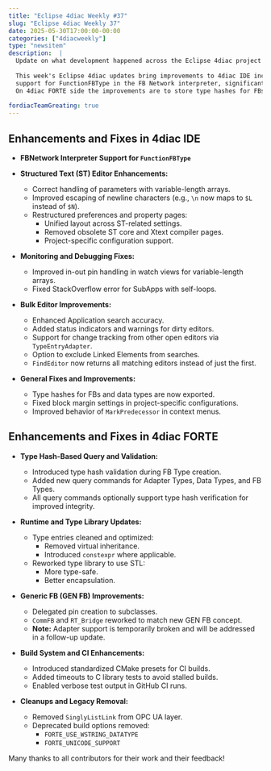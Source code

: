 ```yaml
---
title: "Eclipse 4diac Weekly #37"
slug: "Eclipse 4diac Weekly 37"
date: 2025-05-30T17:00:00-00:00
categories: ["4diacweekly"]
type: "newsitem"
description:  |
  Update on what development happened across the Eclipse 4diac project in the week from May 23 to May 30, 2025.
  
  This week's Eclipse 4diac updates bring improvements to 4diac IDE including 
  support for FunctionFBType in the FB Network interpreter, significant improvements to the Structured Text editor, and smarter monitoring and bulk editing features.
  On 4diac FORTE side the improvements are to store type hashes for FBs, data types, and adapters, streamlined build support with fixes for string escapes and improved CI integration, and a more flexible Generic FB architecture.
  
fordiacTeamGreating: true
---
```



## Enhancements and Fixes in 4diac IDE

- **FBNetwork Interpreter Support for `FunctionFBType`**

- **Structured Text (ST) Editor Enhancements:**
  - Correct handling of parameters with variable-length arrays.
  - Improved escaping of newline characters (e.g., `\n` now maps to `$L` instead of `$N`).
  - Restructured preferences and property pages:
    - Unified layout across ST-related settings.
    - Removed obsolete ST core and Xtext compiler pages.
    - Project-specific configuration support.

- **Monitoring and Debugging Fixes:**
  - Improved in-out pin handling in watch views for variable-length arrays.
  - Fixed StackOverflow error for SubApps with self-loops.

- **Bulk Editor Improvements:**
  - Enhanced Application search accuracy.
  - Added status indicators and warnings for dirty editors.
  - Support for change tracking from other open editors via `TypeEntryAdapter`.
  - Option to exclude Linked Elements from searches.
  - `FindEditor` now returns all matching editors instead of just the first.

- **General Fixes and Improvements:**
  - Type hashes for FBs and data types are now exported.
  - Fixed block margin settings in project-specific configurations.
  - Improved behavior of `MarkPredecessor` in context menus.


## Enhancements and Fixes in 4diac FORTE

- **Type Hash-Based Query and Validation:**
  - Introduced type hash validation during FB Type creation.
  - Added new query commands for Adapter Types, Data Types, and FB Types.
  - All query commands optionally support type hash verification for improved integrity.

- **Runtime and Type Library Updates:**
  - Type entries cleaned and optimized:
    - Removed virtual inheritance.
    - Introduced `constexpr` where applicable.
  - Reworked type library to use STL:
    - More type-safe.
    - Better encapsulation.

- **Generic FB (GEN FB) Improvements:**
  - Delegated pin creation to subclasses.
  - `CommFB` and `RT_Bridge` reworked to match new GEN FB concept.
  - **Note:** Adapter support is temporarily broken and will be addressed in a follow-up update.

- **Build System and CI Enhancements:**
  - Introduced standardized CMake presets for CI builds.
  - Added timeouts to C library tests to avoid stalled builds.
  - Enabled verbose test output in GitHub CI runs.

- **Cleanups and Legacy Removal:**
  - Removed `SinglyListLink` from OPC UA layer.
  - Deprecated build options removed:
    - `FORTE_USE_WSTRING_DATATYPE`
    - `FORTE_UNICODE_SUPPORT`


Many thanks to all contributors for their work and their feedback!
